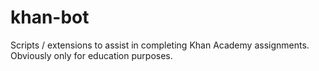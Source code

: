 # khan-bot
Scripts / extensions to assist in completing Khan Academy assignments. Obviously only for education purposes.
